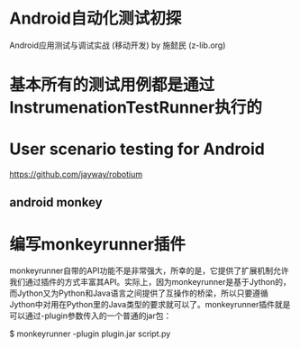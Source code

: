 # Android自动化测试初探
Android应用测试与调试实战 (移动开发) by 施懿民 (z-lib.org)

# 基本所有的测试用例都是通过InstrumenationTestRunner执行的

# User scenario testing for Android
https://github.com/jayway/robotium

## android monkey
# 编写monkeyrunner插件

monkeyrunner自带的API功能不是非常强大，所幸的是，它提供了扩展机制允许我们通过插件的方式丰富其API。实际上，因为monkeyrunner是基于Jython的，而Jython又为Python和Java语言之间提供了互操作的桥梁，所以只要遵循Jython中对用在Python里的Java类型的要求就可以了。monkeyrunner插件就是可以通过-plugin参数传入的一个普通的jar包：

$ monkeyrunner -plugin plugin.jar script.py 
